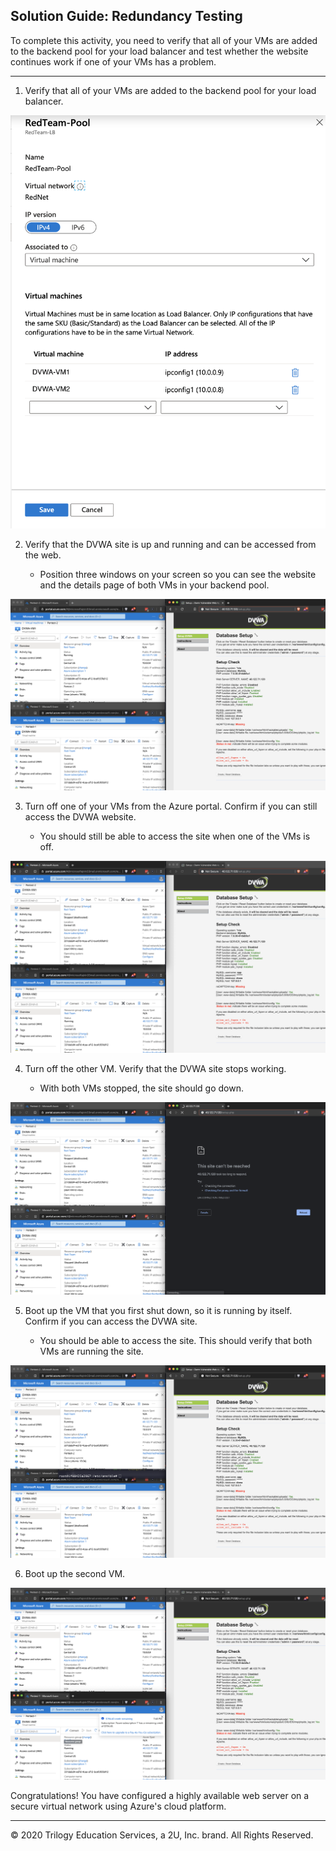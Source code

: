 ## Solution Guide: Redundancy Testing

To complete this activity, you need to verify that all of your VMs are added to the backend pool for your load balancer and test whether the website continues work if one of your VMs has a problem.

---

1. Verify that all of your VMs are added to the backend pool for your load balancer.


![](../../../Images/Backend-pool.png)

2. Verify that the DVWA site is up and running and can be accessed from the web.

    - Position three windows on your screen so you can see the website and the details page of both VMs in your backend pool.

![](../../../Images/Both-Sites-Running.png)


3. Turn off one of your VMs from the Azure portal. Confirm if you can still access the DVWA website.

    - You should still be able to access the site when one of the VMs is off.

![](../../../Images/Pentest2-stopped.png)

4. Turn off the other VM. Verify that the DVWA site stops working.

    - With both VMs stopped, the site should go down.

![](../../../Images/Site-down.png)

5. Boot up the VM that you first shut down, so it is running by itself. Confirm if you can access the DVWA site.

    - You should be able to access the site. This should verify that both VMs are running the site.

![](../../../Images/Pentest2-running.png)

6. Boot up the second VM.

![](../../../Images/Both-Sites-running2.png)

Congratulations! You have configured a highly available web server on a secure virtual network using Azure's cloud platform.

---
© 2020 Trilogy Education Services, a 2U, Inc. brand. All Rights Reserved.
